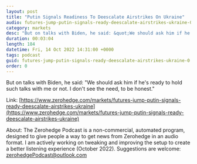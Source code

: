 ```yaml
---
layout: post
title: "Putin Signals Readiness To Deescalate Airstrikes On Ukraine"
audio: futures-jump-putin-signals-ready-deescalate-airstrikes-ukraine-0
category: markets
desc: "But on talks with Biden, he said: &quot;We should ask him if he's ready to hold such talks with me or not. I don't see the need, to be honest.&quot;"
duration: 00:03:04
length: 184
datetime: Fri, 14 Oct 2022 14:31:00 +0000
tags: podcast
guid: futures-jump-putin-signals-ready-deescalate-airstrikes-ukraine-0
order: 0
---
```

But on talks with Biden, he said: &quot;We should ask him if he's ready to hold such talks with me or not. I don't see the need, to be honest.&quot;

Link: [https://www.zerohedge.com/markets/futures-jump-putin-signals-ready-deescalate-airstrikes-ukraine](https://www.zerohedge.com/markets/futures-jump-putin-signals-ready-deescalate-airstrikes-ukraine)

About: The Zerohedge Podcast is a non-commercial, automated program, designed to give people a way to get news from Zerohedge in an audio format.  I am actively working on tweaking and improving the setup to create a better listening experience (October 2022).  Suggestions are welcome: [zerohedgePodcast@outlook.com](mailto:zerohedgePodcast@outlook.com)